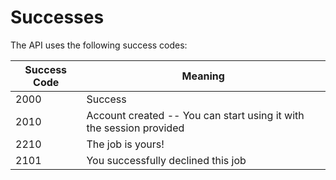 # Successes

The API uses the following success codes:


Success Code | Meaning
---------- | -------
2000 | Success
2010 | Account created -- You can start using it with the session provided
2210 | The job is yours!
2101 | You successfully declined this job
